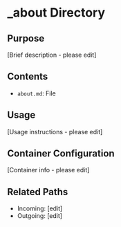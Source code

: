 
# _about Directory

## Purpose
[Brief description - please edit]

## Contents
- `about.md`: File

## Usage
[Usage instructions - please edit]

## Container Configuration
[Container info - please edit]

## Related Paths
- Incoming: [edit]
- Outgoing: [edit]
